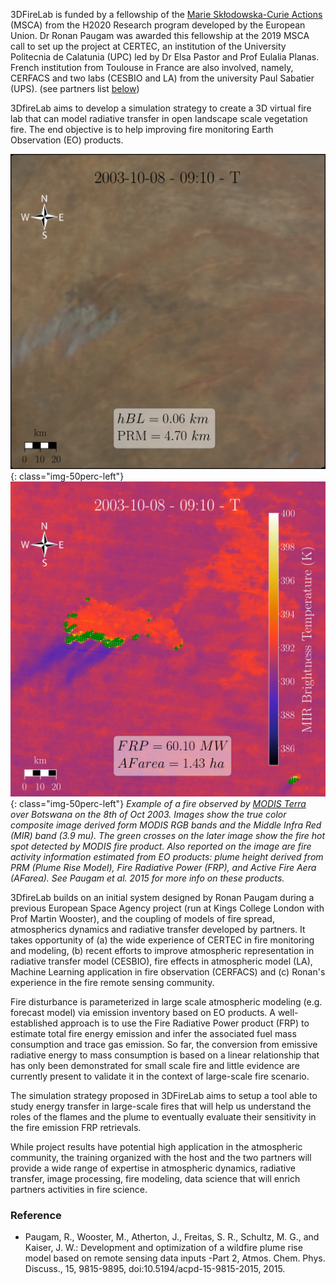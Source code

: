 3DFireLab is funded by a fellowship of the [Marie Skłodowska-Curie Actions]("https://ec.europa.eu/research/mariecurieactions/") (MSCA) from the H2020 Research program developed by the European Union. Dr Ronan Paugam was awarded this fellowship at the 2019 MSCA call to set up the project at CERTEC, an institution of the University Politecnia de Calatunia (UPC) led by Dr Elsa Pastor and Prof Eulalia Planas. French institution from Toulouse in France are also involved, namely, CERFACS and two labs (CESBIO and LA) from the university Paul Sabatier (UPS). (see partners list [below](#partners))

<!-- ![placeholder](img/fronts/EC-H2020-logo-1160x212.png "H2020"){:class="img-center-250"}-->

3DfireLab aims to develop a simulation strategy to create a 3D virtual fire lab that can model
radiative transfer in open landscape scale vegetation fire. The end objective is to help improving fire monitoring Earth Observation (EO) products.

![botswana-1](/img/fronts/geoRef_colorComposite_20032810910_T.png){: class="img-50perc-left"} ![botswana-2](/img/fronts/geoRef_MIR_20032810910_T.png){: class="img-50perc-left"}
*Example of a fire observed by [MODIS Terra](https://terra.nasa.gov/about/terra-instruments/modis) over Botswana on the 8th of Oct 2003. Images show the true color composite image derived form MODIS RGB bands and the Middle Infra Red (MIR) band (3.9 mu). The green crosses on the later image show the fire hot spot detected by MODIS fire product. Also reported on the image are fire activity information estimated from EO products: plume height derived from PRM (Plume Rise Model), Fire Radiative Power (FRP), and Active Fire Aera (AFarea). See Paugam et al. 2015 for more info on these products.*

3DfireLab builds on an initial system designed by Ronan Paugam during a previous
European Space Agency project (run at Kings College London with Prof Martin Wooster), and the coupling of models of fire spread, atmospherics dynamics and radiative transfer
developed by partners. It takes opportunity of (a) the wide experience of CERTEC in fire monitoring and modeling, (b) recent efforts to improve atmospheric representation in radiative transfer model (CESBIO), fire effects in atmospheric model (LA), Machine Learning application in fire observation (CERFACS) and (c) Ronan's experience in the fire remote sensing community.

Fire disturbance is parameterized in large scale atmospheric modeling (e.g. forecast model) via emission inventory based on EO products. A well-established approach is to use the Fire Radiative Power product (FRP) to estimate total fire energy emission and infer the associated fuel mass consumption and trace gas emission. So far, the conversion from emissive radiative energy to mass consumption is based on a linear relationship that has only been demonstrated for small scale fire
and little evidence are currently present to validate it in the context of large-scale fire scenario.

The simulation strategy proposed in 3DFireLab aims to setup a tool able to study energy transfer in large-scale fires that will help us understand the roles of the flames and the plume to eventually evaluate their sensitivity in the fire emission FRP retrievals.

While project results have potential high application in the atmospheric community, the training organized with the host and the two partners will provide a wide range of expertise in atmospheric dynamics, radiative transfer, image processing, fire modeling, data science that will enrich partners activities in fire science.

### Reference
*	Paugam, R., Wooster, M., Atherton, J., Freitas, S. R., Schultz, M. G., and Kaiser, J. W.: Development and optimization of a wildfire plume rise model based on remote sensing data inputs -Part 2, Atmos. Chem. Phys. Discuss., 15, 9815-9895, doi:10.5194/acpd-15-9815-2015, 2015.

